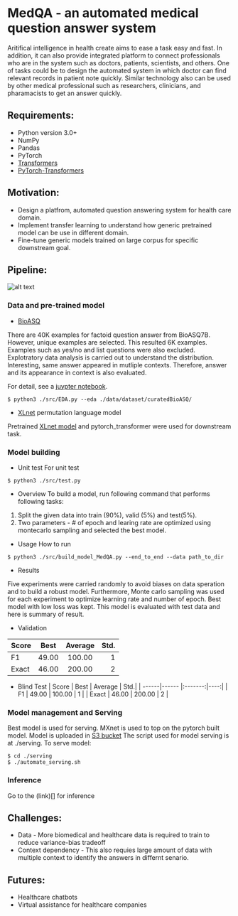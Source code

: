 # MedQA - an automated medical question answer system
Aritifical intelligence in health create aims to ease a task easy and fast. In
addition, it can also provide integrated platform to connect professionals who
are in the system such as doctors, patients, scientists, and others. One
of tasks could be to design the automated system in which doctor can find
relevant records in patient note quickly. Similar technology also can be used by other
medical professional such as researchers, clinicians, and pharamacists to get
an answer quickly. 

## Requirements:
* Python version 3.0+
* NumPy
* Pandas
* PyTorch
* [Transformers](https://github.com/huggingface/transformers)
* [PyTorch-Transformers](https://github.com/rusiaaman/pytorch-transformers) 


## Motivation:
* Design a platfrom, automated question answering system for health care domain.
* Implement transfer learning to understand how generic pretrained model can be
  use in different domain. 
* Fine-tune generic models trained on large corpus for specific downstream
  goal. 

## Pipeline:
![alt text](https://github.com/exchhattu/MedQA/blob/master/images/pipeline.png)

### Data and pre-trained model
* [BioASQ](https://github.com/dmis-lab/bioasq-biobert)

There are 40K examples for factoid question answer from BioASQ7B. However, unique examples are selected. This resulted 
6K examples. Examples such as yes/no and list questions were also excluded.  Explotratory data analysis is carried out to 
understand the distribution. Interesting, same answer appeared in mutliple contexts. Therefore, answer and its appearance 
in context is also evaluated. 

For detail, see a [juypter notebook](https://github.com/exchhattu/MedQA/blob/master/notebook/EDA.ipynb). 
```
$ python3 ./src/EDA.py --eda ./data/dataset/curatedBioASQ/
```

* [XLnet](https://github.com/zihangdai/xlnet) permutation language model

Pretrained [XLnet model](https://arxiv.org/abs/1906.08237) and pytorch_transformer were used for downstream task. 

### Model building 
* Unit test
For unit test
```
$ python3 ./src/test.py
```

* Overview 
To build a model, run following command that performs following tasks:
1. Split the given data into train (90%), valid (5%) and test(5%). 
2. Two parameters - # of epoch and learing rate are optimized using montecarlo sampling 
   and selected the best model. 

* Usage 
How to run
```
$ python3 ./src/build_model_MedQA.py --end_to_end --data path_to_dir 
```

* Results

Five experiments were carried randomly to avoid biases on data speration and 
to build a robust model. Furthermore, Monte carlo sampling was used for each experiment 
to optimize learning rate and number of epoch. Best model with low loss was kept. This model is
evaluated with test data and here is summary of result. 

* Validation

| Score | Best  | Average | Std.| 
| ------|------ |:-------:|----:| 
| F1    | 49.00 | 100.00  | 1   |
| Exact | 46.00 | 200.00  | 2   |

* Blind Test
| Score | Best  | Average | Std.| 
| ------|------ |:-------:|----:| 
| F1    | 49.00 | 100.00  | 1   |
| Exact | 46.00 | 200.00  | 2   |

### Model management and Serving 
Best model is used for serving. MXnet is used to top on the pytorch built
model. Model is uploaded in [S3 bucket](https://aws.amazon.com/blogs/machine-learning/deploying-pytorch-inference-with-mxnet-model-server/)
The script used for model serving is at ./serving. To serve model:
```
$ cd ./serving
$ ./automate_serving.sh
```


### Inference 
Go to the (link)[] for inference 

## Challenges:
* Data - More biomedical and healthcare data is required to train to reduce 
  variance-bias tradeoff
* Context dependency - This also requies large amount of data with multiple
  context to identify the answers in differnt senario. 

## Futures:
* Healthcare chatbots 
* Virtual assistance for healthcare companies

